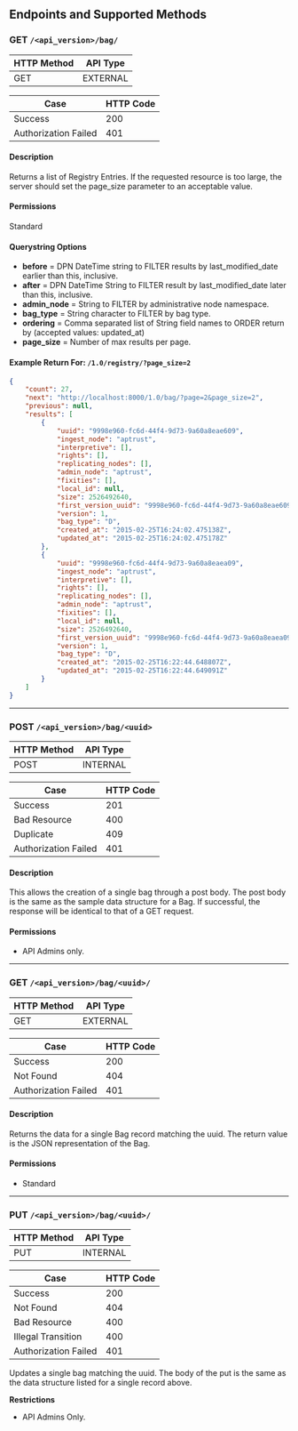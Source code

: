 ## Endpoints and Supported Methods

### GET `/<api_version>/bag/`

|HTTP Method|API Type|
|--------|-----------|
|GET|EXTERNAL|

|Case|HTTP Code|
|----|---------|
|Success|200|
|Authorization Failed|401|

#### Description

Returns a list of Registry Entries.  If the requested resource is too large, the server should
set the page_size parameter to an acceptable value.

#### Permissions
Standard

#### Querystring Options

* **before** = DPN DateTime string to FILTER results by last_modified_date earlier than this, inclusive.
* **after** = DPN DateTime String to FILTER result by last_modified_date later than this, inclusive.
* **admin_node** = String to FILTER by administrative node namespace.
* **bag_type** = String character to FILTER by bag type.
* **ordering** = Comma separated list of String field names to ORDER return by (accepted values: updated_at)
* **page_size** = Number of max results per page.

#### Example Return For: `/1.0/registry/?page_size=2`
```json
{
    "count": 27,
    "next": "http://localhost:8000/1.0/bag/?page=2&page_size=2",
    "previous": null,
    "results": [
        {
            "uuid": "9998e960-fc6d-44f4-9d73-9a60a8eae609",
            "ingest_node": "aptrust",
            "interpretive": [],
            "rights": [],
            "replicating_nodes": [],
            "admin_node": "aptrust",
            "fixities": [],
            "local_id": null,
            "size": 2526492640,
            "first_version_uuid": "9998e960-fc6d-44f4-9d73-9a60a8eae609",
            "version": 1,
            "bag_type": "D",
            "created_at": "2015-02-25T16:24:02.475138Z",
            "updated_at": "2015-02-25T16:24:02.475178Z"
        },
        {
            "uuid": "9998e960-fc6d-44f4-9d73-9a60a8eaea09",
            "ingest_node": "aptrust",
            "interpretive": [],
            "rights": [],
            "replicating_nodes": [],
            "admin_node": "aptrust",
            "fixities": [],
            "local_id": null,
            "size": 2526492640,
            "first_version_uuid": "9998e960-fc6d-44f4-9d73-9a60a8eaea09",
            "version": 1,
            "bag_type": "D",
            "created_at": "2015-02-25T16:22:44.648807Z",
            "updated_at": "2015-02-25T16:22:44.649091Z"
        }
    ]
}
```

---
### POST `/<api_version>/bag/<uuid>`

|HTTP Method|API Type|
|--------|-----------|
|POST|INTERNAL|

|Case|HTTP Code|
|----|---------|
|Success|201|
|Bad Resource|400|
|Duplicate|409|
|Authorization Failed|401|

#### Description

This allows the creation of a single bag through a post body.  The post body is the same as the sample data structure for a Bag.  If successful, the response will be identical to that of a GET request.

#### Permissions
* API Admins only.

---
### GET `/<api_version>/bag/<uuid>/`

|HTTP Method|API Type|
|--------|-----------|
|GET|EXTERNAL|

|Case|HTTP Code|
|----|---------|
|Success|200|
|Not Found|404|
|Authorization Failed|401|

#### Description

Returns the data for a single Bag record matching the uuid.  The return value is the JSON representation of the Bag.

#### Permissions
* Standard

---
### PUT `/<api_version>/bag/<uuid>/`

|HTTP Method|API Type|
|--------|-----------|
|PUT|INTERNAL|

|Case|HTTP Code|
|----|---------|
|Success|200|
|Not Found|404|
|Bad Resource|400|
|Illegal Transition|400|
|Authorization Failed|401|

Updates a single bag matching the uuid.  The body of the put is the same as the data structure listed for a single record above.

**Restrictions**
* API Admins Only.
